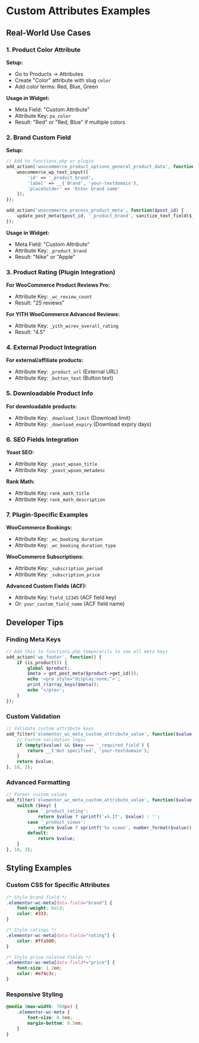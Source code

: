 # Custom Attributes Examples

## Real-World Use Cases

### 1. Product Color Attribute

**Setup:**
- Go to Products → Attributes
- Create "Color" attribute with slug `color`
- Add color terms: Red, Blue, Green

**Usage in Widget:**
- Meta Field: "Custom Attribute"
- Attribute Key: `pa_color`
- Result: "Red" or "Red, Blue" if multiple colors

### 2. Brand Custom Field

**Setup:**
```php
// Add to functions.php or plugin
add_action('woocommerce_product_options_general_product_data', function() {
    woocommerce_wp_text_input([
        'id' => '_product_brand',
        'label' => __('Brand', 'your-textdomain'),
        'placeholder' => 'Enter brand name'
    ]);
});

add_action('woocommerce_process_product_meta', function($post_id) {
    update_post_meta($post_id, '_product_brand', sanitize_text_field($_POST['_product_brand']));
});
```

**Usage in Widget:**
- Meta Field: "Custom Attribute"
- Attribute Key: `_product_brand`
- Result: "Nike" or "Apple"

### 3. Product Rating (Plugin Integration)

**For WooCommerce Product Reviews Pro:**
- Attribute Key: `_wc_review_count`
- Result: "25 reviews"

**For YITH WooCommerce Advanced Reviews:**
- Attribute Key: `_yith_wcrev_overall_rating`
- Result: "4.5"

### 4. External Product Integration

**For external/affiliate products:**
- Attribute Key: `_product_url` (External URL)
- Attribute Key: `_button_text` (Button text)

### 5. Downloadable Product Info

**For downloadable products:**
- Attribute Key: `_download_limit` (Download limit)
- Attribute Key: `_download_expiry` (Download expiry days)

### 6. SEO Fields Integration

**Yoast SEO:**
- Attribute Key: `_yoast_wpseo_title`
- Attribute Key: `_yoast_wpseo_metadesc`

**Rank Math:**
- Attribute Key: `rank_math_title`
- Attribute Key: `rank_math_description`

### 7. Plugin-Specific Examples

**WooCommerce Bookings:**
- Attribute Key: `_wc_booking_duration`
- Attribute Key: `_wc_booking_duration_type`

**WooCommerce Subscriptions:**
- Attribute Key: `_subscription_period`
- Attribute Key: `_subscription_price`

**Advanced Custom Fields (ACF):**
- Attribute Key: `field_12345` (ACF field key)
- Or: `your_custom_field_name` (ACF field name)

## Developer Tips

### Finding Meta Keys

```php
// Add this to functions.php temporarily to see all meta keys
add_action('wp_footer', function() {
    if (is_product()) {
        global $product;
        $meta = get_post_meta($product->get_id());
        echo '<pre style="display:none;">';
        print_r(array_keys($meta));
        echo '</pre>';
    }
});
```

### Custom Validation

```php
// Validate custom attribute keys
add_filter('elementor_wc_meta_custom_attribute_value', function($value, $key, $product) {
    // Custom validation logic
    if (empty($value) && $key === '_required_field') {
        return __('Not specified', 'your-textdomain');
    }
    return $value;
}, 10, 3);
```

### Advanced Formatting

```php
// Format custom values
add_filter('elementor_wc_meta_custom_attribute_value', function($value, $key, $product) {
    switch ($key) {
        case '_product_rating':
            return $value ? sprintf('★%.1f', $value) : '';
        case '_product_views':
            return $value ? sprintf('%s views', number_format($value)) : '';
        default:
            return $value;
    }
}, 10, 3);
```

## Styling Examples

### Custom CSS for Specific Attributes

```css
/* Style brand field */
.elementor-wc-meta[data-field="brand"] {
    font-weight: bold;
    color: #333;
}

/* Style ratings */
.elementor-wc-meta[data-field="rating"] {
    color: #ffa500;
}

/* Style price-related fields */
.elementor-wc-meta[data-field*="price"] {
    font-size: 1.2em;
    color: #e74c3c;
}
```

### Responsive Styling

```css
@media (max-width: 768px) {
    .elementor-wc-meta {
        font-size: 0.9em;
        margin-bottom: 0.5em;
    }
}
```
